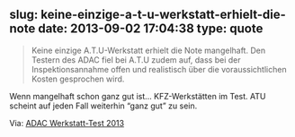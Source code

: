 slug: keine-einzige-a-t-u-werkstatt-erhielt-die-note
date: 2013-09-02 17:04:38
type: quote
---

> Keine einzige A.T.U-Werkstatt erhielt die Note mangelhaft. Den Testern des ADAC fiel bei A.T.U zudem auf, dass bei der Inspektionsannahme offen und realistisch über die voraussichtlichen Kosten gesprochen wird.

Wenn mangelhaft schon ganz gut ist… KFZ-Werkstätten im Test. ATU scheint auf jeden Fall weiterhin “ganz gut” zu sein.

 Via: [ADAC Werkstatt-Test 2013](http://www.adac.de/infotestrat/adac-im-einsatz/motorwelt/werkstatt_2013.aspx?ComponentId=184965&SourcePageId=6729)
